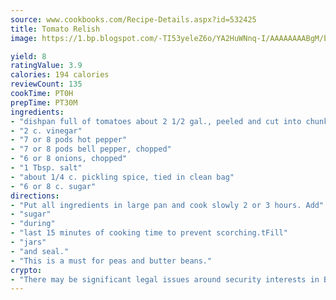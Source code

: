 ```yaml
---
source: www.cookbooks.com/Recipe-Details.aspx?id=532425
title: Tomato Relish
image: https://1.bp.blogspot.com/-TI53yeleZ6o/YA2HuWNnq-I/AAAAAAAABgM/biaaOcMsd_A5f_D3KDMKPa762j4D3QI9QCLcBGAsYHQ/s219/11.png

yield: 8
ratingValue: 3.9
calories: 194 calories
reviewCount: 135
cookTime: PT0H
prepTime: PT30M
ingredients:
- "dishpan full of tomatoes about 2 1/2 gal., peeled and cut into chunks about 1-inch cube"
- "2 c. vinegar"
- "7 or 8 pods hot pepper"
- "7 or 8 pods bell pepper, chopped"
- "6 or 8 onions, chopped"
- "1 Tbsp. salt"
- "about 1/4 c. pickling spice, tied in clean bag"
- "6 or 8 c. sugar"
directions:
- "Put all ingredients in large pan and cook slowly 2 or 3 hours. Add"
- "sugar"
- "during"
- "last 15 minutes of cooking time to prevent scorching.tFill"
- "jars"
- "and seal."
- "This is a must for peas and butter beans."
crypto:
- "There may be significant legal issues around security interests in Bitcoin."
---
```

